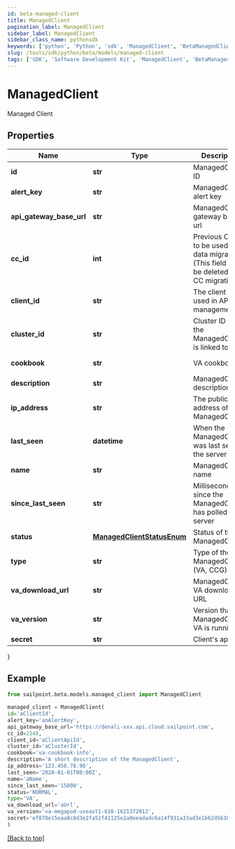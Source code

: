 ```yaml
---
id: beta-managed-client
title: ManagedClient
pagination_label: ManagedClient
sidebar_label: ManagedClient
sidebar_class_name: pythonsdk
keywords: ['python', 'Python', 'sdk', 'ManagedClient', 'BetaManagedClient'] 
slug: /tools/sdk/python/beta/models/managed-client
tags: ['SDK', 'Software Development Kit', 'ManagedClient', 'BetaManagedClient']
---
```


# ManagedClient

Managed Client

## Properties

Name | Type | Description | Notes
------------ | ------------- | ------------- | -------------
**id** | **str** | ManagedClient ID | [optional] [readonly] 
**alert_key** | **str** | ManagedClient alert key | [optional] [readonly] 
**api_gateway_base_url** | **str** | ManagedClient gateway base url | [optional] [readonly] 
**cc_id** | **int** | Previous CC ID to be used in data migration. (This field will be deleted after CC migration!) | [optional] 
**client_id** | **str** | The client ID used in API management | [required]
**cluster_id** | **str** | Cluster ID that the ManagedClient is linked to | [required]
**cookbook** | **str** | VA cookbook | [optional] [readonly] 
**description** | **str** | ManagedClient description | [required]
**ip_address** | **str** | The public IP address of the ManagedClient | [optional] [readonly] 
**last_seen** | **datetime** | When the ManagedClient was last seen by the server | [optional] [readonly] 
**name** | **str** | ManagedClient name | [optional] 
**since_last_seen** | **str** | Milliseconds since the ManagedClient has polled the server | [optional] [readonly] 
**status** | [**ManagedClientStatusEnum**](managed-client-status-enum) | Status of the ManagedClient | [optional] [readonly] 
**type** | **str** | Type of the ManagedClient (VA, CCG) | [required]
**va_download_url** | **str** | ManagedClient VA download URL | [optional] [readonly] 
**va_version** | **str** | Version that the ManagedClient's VA is running | [optional] [readonly] 
**secret** | **str** | Client's apiKey | [optional] 
}

## Example

```python
from sailpoint.beta.models.managed_client import ManagedClient

managed_client = ManagedClient(
id='aClientId',
alert_key='anAlertKey',
api_gateway_base_url='https://denali-xxx.api.cloud.sailpoint.com',
cc_id=2248,
client_id='aClientApiId',
cluster_id='aClusterId',
cookbook='va-cookbook-info',
description='A short description of the ManagedClient',
ip_address='123.456.78.90',
last_seen='2020-01-01T00:00Z',
name='aName',
since_last_seen='15000',
status='NORMAL',
type='VA',
va_download_url='aUrl',
va_version='va-megapod-useast1-610-1621372012',
secret='ef878e15eaa8c8d3e2fa52f41125e2a0eeadadc6a14f931a33ad3e1b62d56381'
)

```
[[Back to top]](#) 

